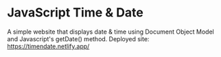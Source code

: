 # JavaScript Time & Date
A simple website that displays date &amp; time using Document Object Model and Javascript's getDate() method.
Deployed site: https://timendate.netlify.app/
